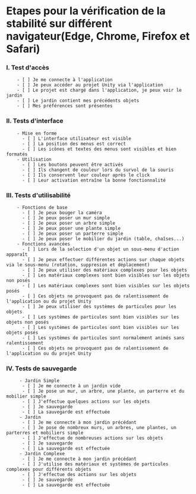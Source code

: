 # Etapes pour la vérification de la stabilité sur différent navigateur(Edge, Chrome, Firefox et Safari)

### I.    Test d'accès

        - [ ] Je me connecte à l'application
        - [ ] Je peux accéder au projet Unity via l'application
        - [ ] Le projet est chargé dans l'application, je peux voir le jardin
        - [ ] Le jardin contient mes précédents objets
        - [ ] Mes préférences sont présentes
  
### II.   Tests d'interface
        - Mise en forme
          - [ ] L'interface utilisateur est visible
          - [ ] La position des menus est correct
          - [ ] Les icônes et textes des menus sont visibles et bien formatés
        - Utilisation
          - [ ] Les boutons peuvent être activés
          - [ ] Ils changent de couleur lors du survol de la souris
          - [ ] Ils conservent leur couleur après le click
          - [ ] Leur activation entraîne la bonne fonctionnalité
          
### III.  Tests d'utilisabilité
        - Fonctions de base
          - [ ] Je peux bouger la caméra
          - [ ] Je peux poser un mur simple
          - [ ] Je peux poser un arbre simple
          - [ ] Je peux poser une plante simple
          - [ ] Je peux poser un parterre simple
          - [ ] Je peux poser le mobilier du jardin (table, chaîses...)
        - Fonctions avancées
          - [ ] Lors de la selection d'un objet un sous-menu d'action apparaît
          - [ ] Je peux effectuer différentes actions sur chaque objets via le sous-menu (rotation, suppresion et déplacement)
          - [ ] Je peux utiliser des matériaux complexes pour les objets
          - [ ] Les matériaux complexes sont bien visibles sur les objets non posés
          - [ ] Les matériaux complexes sont bien visibles sur les objets posés
          - [ ] Ces objets ne provoquent pas de ralentissement de l'application ou du projet Unity
          - [ ] Je peux utiliser des systèmes de particules pour les objets
          - [ ] Les systèmes de particules sont bien visibles sur les objets non posés
          - [ ] Les systèmes de particules sont bien visibles sur les objets posés
          - [ ] Les systèmes de particules sont normalement animés sans ralentissement
          - [ ] Ces objets ne provoquent pas de ralentissement de l'application ou du projet Unity
          
### IV.   Tests de sauvegarde
         - Jardin Simple
          - [ ] Je me connecte à un jardin vide
          - [ ] Je pose un mur, un arbre, une plante, un parterre et du mobilier simple
          - [ ] J'effectue quelques actions sur les objets
          - [ ] Je sauvegarde
          - [ ] La sauvegarde est effectuée
         - Jardin
          - [ ] Je me connecte à mon jardin précédant
          - [ ] Je pose de nombreux murs, un arbres, une plantes, un parterres et mobiliers simple
          - [ ] J'effectue de nombreuses actions sur les objets
          - [ ] Je sauvegarde
          - [ ] La sauvegarde est effectuée
         - Jardin Complexe
          - [ ] Je me connecte à mon jardin précédant
          - [ ] J'utilise des matériaux et systèmes de particules complexes pour différents objets
          - [ ] J'effectue des actions sur les objets
          - [ ] Je sauvegarde
          - [ ] La sauvegarde est effectuée
